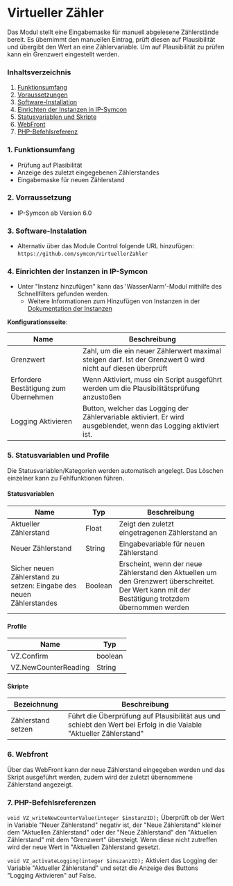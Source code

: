 # Virtueller Zähler
Das Modul stellt eine Eingabemaske für manuell abgelesene Zählerstände bereit. Es übernimmt den manuellen Eintrag, prüft diesen auf Plausibilität und übergibt den Wert an eine Zählervariable.
Um auf Plausibilität zu prüfen kann ein Grenzwert eingestellt werden. 

### Inhaltsverzeichnis

1. [Funktionsumfang](#1-funktionsumfang)
2. [Voraussetzungen](#2-voraussetzungen)
3. [Software-Installation](#3-software-installation)
4. [Einrichten der Instanzen in IP-Symcon](#4-einrichten-der-instanzen-in-ip-symcon)
5. [Statusvariablen und Skripte](#5-statusvariablen-und-skripte)
6. [WebFront](#6-webfront)
7. [PHP-Befehlsreferenz](#7-php-befehlsreferenz)

### 1. Funktionsumfang

* Prüfung auf Plasibilität
* Anzeige des zuletzt eingegebenen Zählerstandes
* Eingabemaske für neuen Zählerstand

### 2. Vorraussetzung
- IP-Symcon ab Version 6.0

### 3. Software-Instalation

* Alternativ über das Module Control folgende URL hinzufügen:
`https://github.com/symcon/VirtuellerZahler`

### 4. Einrichten der Instanzen in IP-Symcon 

- Unter "Instanz hinzufügen" kann das 'WasserAlarm'-Modul mithilfe des Schnellfilters gefunden werden.
    - Weitere Informationen zum Hinzufügen von Instanzen in der [Dokumentation der Instanzen](https://www.symcon.de/service/dokumentation/konzepte/instanzen/#Instanz_hinzufügen)

__Konfigurationsseite__:

Name                                 | Beschreibung
------------------------------------ | ---------------------------------
Grenzwert                            | Zahl, um die ein neuer Zählerwert maximal steigen darf. Ist der Grenzwert 0 wird nicht auf diesen überprüft
Erfordere Bestätigung zum Übernehmen | Wenn Aktiviert, muss ein Script ausgeführt werden um die Plausibilitätsprüfung anzustoßen
Logging Aktivieren                   | Button, welcher das Logging der Zählervariable aktiviert. Er wird ausgeblendet, wenn das Logging aktiviert ist.

### 5. Statusvariablen und Profile
Die Statusvariablen/Kategorien werden automatisch angelegt. Das Löschen einzelner kann zu Fehlfunktionen führen.

#### Statusvariablen

Name                                                                | Typ     | Beschreibung
------------------------------------------------------------------- | ------- | -------------
Aktueller Zählerstand                                               | Float   | Zeigt den zuletzt eingetragenen Zählerstand an
Neuer Zählerstand                                                   | String  | Eingabevariable für neuen Zählerstand
Sicher neuen Zählerstand zu setzen: Eingabe des neuen Zählerstandes | Boolean | Erscheint, wenn der neue Zählerstand den Aktuellen um den Grenzwert überschreitet. Der Wert kann mit der Bestätigung trotzdem übernommen werden

#### Profile

Name                 | Typ
-------------------- | ----
VZ.Confirm           | boolean
VZ.NewCounterReading | String

#### Skripte
Bezeichnung           | Beschreibung 
--------------------- | --------------------------------------------------
Zählerstand setzen    | Führt die Überprüfung auf Plausibilität aus und schiebt den Wert bei Erfolg in die Vaiable "Aktueller Zählerstand"

### 6. Webfront

Über das WebFront kann der neue Zählerstand eingegeben werden und das Skript ausgeführt werden, zudem wird der zuletzt übernommene Zählerstand angezeigt. 

### 7. PHP-Befehlsreferenzen
`void VZ_writeNewCounterValue(integer $instanzID);`
Überprüft ob der Wert in Variable "Neuer Zählerstand" negativ ist, der "Neue Zählerstand" kleiner dem "Aktuellen Zählerstand" oder der "Neue Zählerstand" den "Aktuellen Zählerstand" mit dem "Grenzwert" übersteigt. Wenn diese nicht zutreffen  wird der neue Wert in "Aktuellen Zählerstand gesetzt. 

`void VZ_activateLogging(integer $inszanzID);`
Aktiviert das Logging der Variable "Aktueller Zählerstand" und setzt die Anzeige des Buttons "Logging Aktivieren" auf False. 
